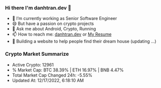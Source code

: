 ### Hi there I'm danhtran.dev 👋

- 🔭 I’m currently working as Senior Software Engineer
- 😄 But have a passion on crypto projects
- 💬 Ask me about Android, Crypto, Running 
- 📫 How to reach me: <a href="https://danhtran.dev" target="_blank">danhtran.dev</a> or <a href="Dan-Resume.pdf" target="_blank">My Resume</a>
- 🌱 Building a website to help people find their dream house (updating ...)

### Crypto Market Summarize
- Active Crypto: 12961
- % Market Cap: BTC 38.39% | ETH 16.97% | BNB 4.47%
- Total Market Cap Changed 24h: -5.55%
- Updated At: 12/17/2022, 6:18:10 AM
